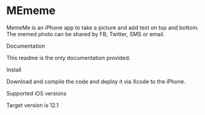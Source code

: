 # MEmeme


MemeMe is an iPhone app to take a picture and add text on top and bottom. The memed photo can be shared by FB, Twitter, SMS or email.

Documentation

This readme is the only documentation provided.

Install

Download and compile the code and deploy it via Xcode to the iPhone.

Supported iOS versions

Target version is 12.1


